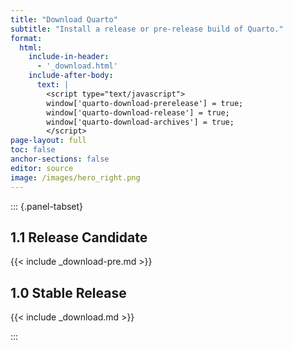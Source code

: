 ```yaml
---
title: "Download Quarto"
subtitle: "Install a release or pre-release build of Quarto."
format:
  html:
    include-in-header: 
      - '_download.html'
    include-after-body: 
      text: |
        <script type="text/javascript">
        window['quarto-download-prerelease'] = true;
        window['quarto-download-release'] = true;
        window['quarto-download-archives'] = true;
        </script>
page-layout: full
toc: false
anchor-sections: false
editor: source
image: /images/hero_right.png
---
```


::: {.panel-tabset}

## 1.1 Release Candidate

{{< include _download-pre.md >}}

## 1.0 Stable Release

{{< include _download.md >}}

:::